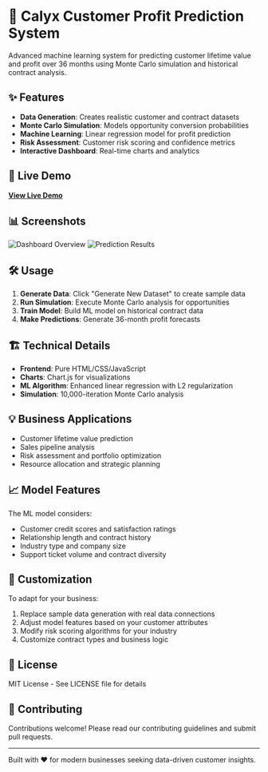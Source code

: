 # 🚀 Calyx Customer Profit Prediction System

Advanced machine learning system for predicting customer lifetime value and profit over 36 months using Monte Carlo simulation and historical contract analysis.

## ✨ Features

- **Data Generation**: Creates realistic customer and contract datasets
- **Monte Carlo Simulation**: Models opportunity conversion probabilities
- **Machine Learning**: Linear regression model for profit prediction
- **Risk Assessment**: Customer risk scoring and confidence metrics
- **Interactive Dashboard**: Real-time charts and analytics

## 🚀 Live Demo

**[View Live Demo](https://YOUR_USERNAME.github.io/calyx-profit-prediction/)**

## 📊 Screenshots

![Dashboard Overview](screenshots/dashboard.png)
![Prediction Results](screenshots/predictions.png)

## 🛠️ Usage

1. **Generate Data**: Click "Generate New Dataset" to create sample data
2. **Run Simulation**: Execute Monte Carlo analysis for opportunities
3. **Train Model**: Build ML model on historical contract data
4. **Make Predictions**: Generate 36-month profit forecasts

## 🏗️ Technical Details

- **Frontend**: Pure HTML/CSS/JavaScript
- **Charts**: Chart.js for visualizations
- **ML Algorithm**: Enhanced linear regression with L2 regularization
- **Simulation**: 10,000-iteration Monte Carlo analysis

## 💡 Business Applications

- Customer lifetime value prediction
- Sales pipeline analysis
- Risk assessment and portfolio optimization
- Resource allocation and strategic planning

## 📈 Model Features

The ML model considers:
- Customer credit scores and satisfaction ratings
- Relationship length and contract history
- Industry type and company size
- Support ticket volume and contract diversity

## 🔧 Customization

To adapt for your business:
1. Replace sample data generation with real data connections
2. Adjust model features based on your customer attributes
3. Modify risk scoring algorithms for your industry
4. Customize contract types and business logic

## 📝 License

MIT License - See LICENSE file for details

## 🤝 Contributing

Contributions welcome! Please read our contributing guidelines and submit pull requests.

---

Built with ❤️ for modern businesses seeking data-driven customer insights.

